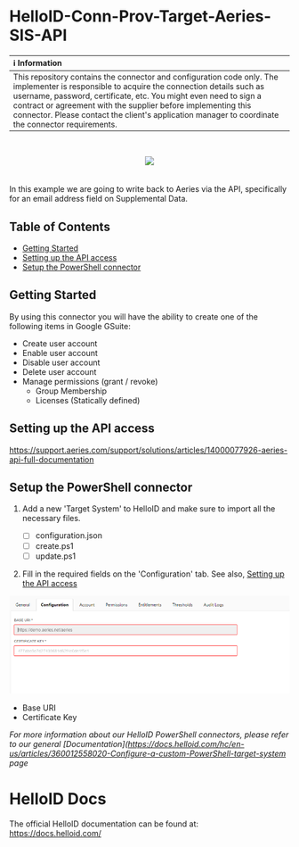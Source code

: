 # HelloID-Conn-Prov-Target-Aeries-SIS-API

| :information_source: Information |
|:---------------------------|
| This repository contains the connector and configuration code only. The implementer is responsible to acquire the connection details such as username, password, certificate, etc. You might even need to sign a contract or agreement with the supplier before implementing this connector. Please contact the client's application manager to coordinate the connector requirements.       |

<br />
<p align="center">
  <img src="https://www.tools4ever.nl/connector-logos/aeriessis-logo.png">
</p>
<br />
In this example we are going to write back to Aeries via the API, specifically for an email address field on Supplemental Data.

<!-- TABLE OF CONTENTS -->
## Table of Contents
* [Getting Started](#getting-started)
* [Setting up the API access](#setting-up-the-api-access)
* [Setup the PowerShell connector](#setup-the-powerShell-connector)

<!-- GETTING STARTED -->
## Getting Started
By using this connector you will have the ability to create one of the following items in Google GSuite:

* Create user account 
* Enable user account
* Disable user account
* Delete user account
* Manage permissions (grant / revoke)
  * Group Membership
  * Licenses (Statically defined)


## Setting up the API access
https://support.aeries.com/support/solutions/articles/14000077926-aeries-api-full-documentation

## Setup the PowerShell connector
1. Add a new 'Target System' to HelloID and make sure to import all the necessary files.

    - [ ] configuration.json
    - [ ] create.ps1
    - [ ] update.ps1

2. Fill in the required fields on the 'Configuration' tab. See also, [Setting up the API access](#setting-up-the-api-access)

![image](Assets/configuration.png)
* Base URI
* Certificate Key

_For more information about our HelloID PowerShell connectors, please refer to our general [Documentation](https://docs.helloid.com/hc/en-us/articles/360012558020-Configure-a-custom-PowerShell-target-system page_
 
# HelloID Docs
The official HelloID documentation can be found at: https://docs.helloid.com/
